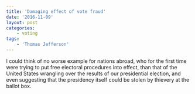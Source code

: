 ```yaml
---
title: 'Damaging effect of vote fraud'
date: '2016-11-09'
layout: post
categories:
    - voting
tags:
    - 'Thomas Jefferson'
---
```


I could think of no worse example for nations abroad, who for the first time were trying to put free electoral procedures into effect, than that of the United States wrangling over the results of our presidential election, and even suggesting that the presidency itself could be stolen by thievery at the ballot box.